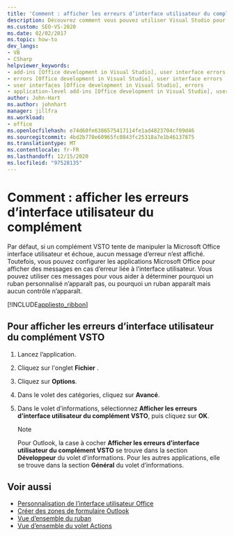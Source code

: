 ```yaml
---
title: 'Comment : afficher les erreurs d’interface utilisateur du complément'
description: Découvrez comment vous pouvez utiliser Visual Studio pour afficher par programme les erreurs d’interface utilisateur du complément VTSO dans les applications Microsoft Office.
ms.custom: SEO-VS-2020
ms.date: 02/02/2017
ms.topic: how-to
dev_langs:
- VB
- CSharp
helpviewer_keywords:
- add-ins [Office development in Visual Studio], user interface errors
- errors [Office development in Visual Studio], user interface errors
- user interfaces [Office development in Visual Studio], errors
- application-level add-ins [Office development in Visual Studio], user interface errors
author: John-Hart
ms.author: johnhart
manager: jillfra
ms.workload:
- office
ms.openlocfilehash: e74d60fe6386575417114fe1ad4823704cf09d46
ms.sourcegitcommit: 4bd2b770e60965fc0843fc25318a7e1b46137875
ms.translationtype: MT
ms.contentlocale: fr-FR
ms.lasthandoff: 12/15/2020
ms.locfileid: "97528135"
---
```

# <a name="how-to-show-add-in-user-interface-errors"></a>Comment : afficher les erreurs d’interface utilisateur du complément
  Par défaut, si un complément VSTO tente de manipuler la Microsoft Office interface utilisateur et échoue, aucun message d’erreur n’est affiché. Toutefois, vous pouvez configurer les applications Microsoft Office pour afficher des messages en cas d’erreur liée à l’interface utilisateur. Vous pouvez utiliser ces messages pour vous aider à déterminer pourquoi un ruban personnalisé n’apparaît pas, ou pourquoi un ruban apparaît mais aucun contrôle n’apparaît.

 [!INCLUDE[appliesto_ribbon](../vsto/includes/appliesto-ribbon-md.md)]

## <a name="to-show-vsto-add-in-user-interface-errors"></a>Pour afficher les erreurs d’interface utilisateur du complément VSTO

1. Lancez l’application.

2. Cliquez sur l'onglet **Fichier** .

3. Cliquez sur **Options**.

4. Dans le volet des catégories, cliquez sur **Avancé**.

5. Dans le volet d’informations, sélectionnez **Afficher les erreurs d’interface utilisateur du complément VSTO**, puis cliquez sur **OK**.

    > [!NOTE]
    > Pour Outlook, la case à cocher **Afficher les erreurs d’interface utilisateur du complément VSTO** se trouve dans la section **Développeur** du volet d’informations. Pour les autres applications, elle se trouve dans la section **Général** du volet d’informations.

## <a name="see-also"></a>Voir aussi
- [Personnalisation de l’interface utilisateur Office](../vsto/office-ui-customization.md)
- [Créer des zones de formulaire Outlook](../vsto/creating-outlook-form-regions.md)
- [Vue d’ensemble du ruban](../vsto/ribbon-overview.md)
- [Vue d’ensemble du volet Actions](../vsto/actions-pane-overview.md)

